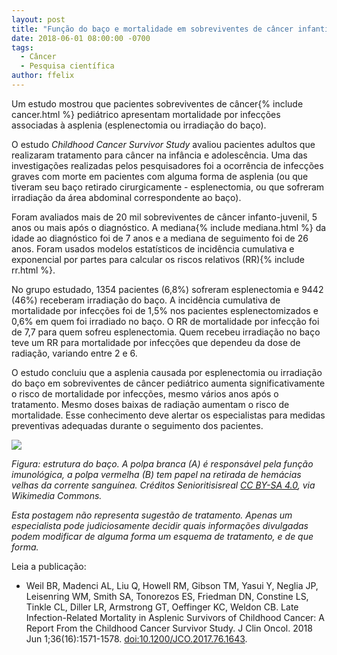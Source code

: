 ```yaml
---
layout: post
title: "Função do baço e mortalidade em sobreviventes de câncer infantil"
date: 2018-06-01 08:00:00 -0700
tags:
  - Câncer
  - Pesquisa científica
author: ffelix
---
```

Um estudo mostrou que pacientes sobreviventes de câncer{% include cancer.html %} pediátrico apresentam mortalidade por infecções associadas à asplenia (esplenectomia
ou irradiação do baço).
<!--more-->

O estudo _Childhood Cancer Survivor Study_ avaliou pacientes adultos que realizaram tratamento para câncer na infância e adolescência. Uma
das investigações realizadas pelos pesquisadores foi a ocorrência de infecções graves com morte em pacientes com alguma forma de asplenia (ou
que tiveram seu baço retirado cirurgicamente - esplenectomia, ou que sofreram irradiação da área abdominal correspondente ao baço).

Foram avaliados mais de 20 mil sobreviventes de câncer infanto-juvenil, 5 anos ou mais após o diagnóstico. A mediana{% include mediana.html %} da idade ao diagnóstico foi de 7 anos e a mediana de seguimento foi de 26 anos. Foram usados modelos estatísticos de incidência cumulativa e exponencial por partes para calcular os riscos relativos (RR){% include rr.html %}.

No grupo estudado, 1354 pacientes (6,8%) sofreram esplenectomia e 9442 (46%) receberam irradiação do baço. A incidência cumulativa de mortalidade por infecções foi de 1,5% nos pacientes esplenectomizados e 0,6% em quem foi irradiado no baço. O RR de mortalidade por infecção foi de 7,7 para quem sofreu esplenectomia. Quem recebeu irradiação no baço teve um RR para mortalidade por infecções que dependeu da dose de radiação, variando entre 2 e 6.

O estudo concluiu que a asplenia causada por esplenectomia ou irradiação do baço em sobreviventes de câncer pediátrico aumenta significativamente o risco de mortalidade por infecções, mesmo vários anos após o tratamento. Mesmo doses baixas de radiação aumentam o risco de mortalidade. Esse conhecimento deve alertar os especialistas para medidas preventivas adequadas durante o seguimento dos pacientes.

![](https://upload.wikimedia.org/wikipedia/commons/4/41/Red_Pulp_and_White_Pulp_of_the_Spleen.jpg)

_Figura: estrutura do baço. A polpa branca (A) é responsável pela função imunológica, a polpa vermelha (B) tem papel na retirada de hemácias velhas da corrente sanguínea. Créditos Senioritisisreal [CC BY-SA 4.0](https://creativecommons.org/licenses/by-sa/4.0), via Wikimedia Commons._

_Esta postagem não representa sugestão de tratamento. Apenas um especialista pode judiciosamente decidir quais informações divulgadas podem modificar de alguma forma um esquema de tratamento, e de que forma._

Leia a publicação:
- Weil BR, Madenci AL, Liu Q, Howell RM, Gibson TM, Yasui Y, Neglia JP,
Leisenring WM, Smith SA, Tonorezos ES, Friedman DN, Constine LS, Tinkle CL,
Diller LR, Armstrong GT, Oeffinger KC, Weldon CB. Late Infection-Related
Mortality in Asplenic Survivors of Childhood Cancer: A Report From the Childhood
Cancer Survivor Study. J Clin Oncol. 2018 Jun 1;36(16):1571-1578. [doi:10.1200/JCO.2017.76.1643](http://doi.org/10.1200/JCO.2017.76.1643).
